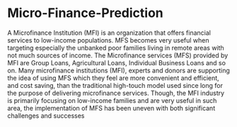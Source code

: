 # Micro-Finance-Prediction
A Microfinance Institution (MFI) is an organization that offers financial services to low-income
populations. MFS becomes very useful when targeting especially the unbanked poor families living in remote areas with
not much sources of income. The Microfinance services (MFS) provided by MFI are Group Loans, Agricultural Loans,
Individual Business Loans and so on. Many microfinance institutions (MFI), experts and donors are supporting the idea
of using MFS which they feel are more convenient and efficient, and cost saving, than the traditional high-touch model
used since long for the purpose of delivering microfinance services. Though, the MFI industry is primarily focusing on
low-income families and are very useful in such area, the implementation of MFS has been uneven with both significant
challenges and successes
